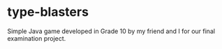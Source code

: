 # type-blasters
Simple Java game developed in Grade 10 by my friend and I for our final examination project.
